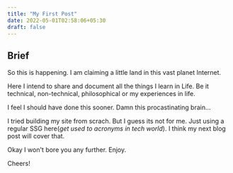 ```yaml
---
title: "My First Post"
date: 2022-05-01T02:58:06+05:30
draft: false
---
```


## Brief

So this is happening. I am claiming a little land in this vast planet Internet.

Here I intend to share and document all the things I learn in Life. Be it technical, non-technical, philosophical or my experiences in life.

I feel I should have done this sooner. Damn this procastinating brain...

I tried building my site from scrach. But I guess its not for me. Just using a regular SSG here(_get used to acronyms in tech world_). I think my next blog post will cover that.

Okay I won't bore you any further. Enjoy.

Cheers!
